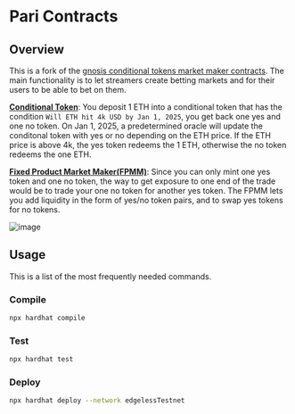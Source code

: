 # Pari Contracts

## Overview

This is a fork of the [gnosis conditional tokens market maker contracts](https://github.com/gnosis/conditional-tokens-market-makers/). The main functionality is to let streamers create betting markets and for their users to be able to bet on them.

**[Conditional Token](https://docs.gnosis.io/conditionaltokens/)**: You deposit 1 ETH into a conditional token that has the condition `Will ETH hit 4k USD by Jan 1, 2025`, you get back one yes and one no token. On Jan 1, 2025, a predetermined oracle will update the conditonal token with yes or no depending on the ETH price. If the ETH price is above 4k, the yes token redeems the 1 ETH, otherwise the no token redeems the one ETH.

**[Fixed Product Market Maker(FPMM)](https://docs.gnosis.io/conditionaltokens/docs/introduction3)**: Since you can only mint one yes token and one no token, the way to get exposure to one end of the trade would be to trade your one no token for another yes token. The FPMM lets you add liquidity in the form of yes/no token pairs, and to swap yes tokens for no tokens.

![image](https://github.com/edgelessNetwork/sweep/assets/156271310/cb3f220a-e456-43f6-b0c7-f079e9590cd7)


## Usage

This is a list of the most frequently needed commands.

### Compile

```sh
npx hardhat compile
```

### Test

```sh
npx hardhat test
```

### Deploy

```sh
npx hardhat deploy --network edgelessTestnet
```
